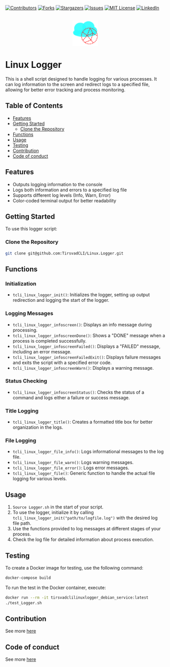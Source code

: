 [![Contributors][contributors-shield]][contributors-url]
[![Forks][forks-shield]][forks-url]
[![Stargazers][stars-shield]][stars-url]
[![Issues][issues-shield]][issues-url]
[![MIT License][license-shield]][license-url]
[![LinkedIn][linkedin-shield]][linkedin-url]

<br />
<div align="center">
    <a href="https://github.com/TirsvadCLI/Linux.Distribution">
        <img src="images/logo.png" alt="Logo" width="80" height="80">
    </a>
</div>

# Linux Logger
This is a shell script designed to handle logging for various processes. It can log information to the screen and redirect logs to a specified file, allowing for better error tracking and process monitoring.

## Table of Contents
- [Features](#features)
- [Getting Started](#getting-started)
    - [Clone the Repository](#clone-the-repository)
- [Functions](#functions)
- [Usage](#usage)
- [Testing](#testing)
- [Contribution](#contribution)
- [Code of conduct](#code-of-conduct)

## Features
- Outputs logging information to the console
- Logs both information and errors to a specified log file
- Supports different log levels (Info, Warn, Error)
- Color-coded terminal output for better readability

## Getting Started
To use this logger script:

### Clone the Repository
```bash
git clone git@github.com:TirsvadCLI/Linux.Logger.git
```

## Functions
### Initialization
- `tcli_linux_logger_init()`: Initializes the logger, setting up output redirection and logging the start of the logger.

### Logging Messages
- `tcli_linux_logger_infoscreen()`: Displays an info message during processing.
- `tcli_linux_logger_infoscreenDone()`: Shows a "DONE" message when a process is completed successfully.
- `tcli_linux_logger_infoscreenFailed()`: Displays a "FAILED" message, including an error message.
- `tcli_linux_logger_infoscreenFailedExit()`: Displays failure messages and exits the script with a specified error code.
- `tcli_linux_logger_infoscreenWarn()`: Displays a warning message.

### Status Checking
- `tcli_linux_logger_infoscreenStatus()`: Checks the status of a command and logs either a failure or success message.

### Title Logging
- `tcli_linux_logger_title()`: Creates a formatted title box for better organization in the logs.

### File Logging
- `tcli_linux_logger_file_info()`: Logs informational messages to the log file.
- `tcli_linux_logger_file_warn()`: Logs warning messages.
- `tcli_linux_logger_file_error()`: Logs error messages.
- `tcli_linux_logger_file()`: Generic function to handle the actual file logging for various levels.

## Usage
1. `Source Logger.sh` in the start of your script.
2. To use the logger, initialize it by calling `tcli_linux_logger_init("path/to/logfile.log")` with the desired log file path.
3. Use the functions provided to log messages at different stages of your process.
4. Check the log file for detailed information about process execution.

## Testing
To create a Docker image for testing, use the following command:
```bash
docker-compose build
```

To run the test in the Docker container, execute:
```bash
docker run --rm -it tirsvadclilinuxlogger_debian_service:latest
./test_Logger.sh
```

## Contribution
See more [here](CONTRIBUTING.md)

## Code of conduct
See more [here](CODE_OF_CONDUCT.md)

<!-- MARKDOWN LINKS & IMAGES -->
<!-- https://www.markdownguide.org/basic-syntax/#reference-style-links -->

[contributors-shield]: https://img.shields.io/github/contributors/TirsvadCLI/Linux.Logger?style=for-the-badge

[contributors-url]: https://github.com/TirsvadCLI/Linux.Logger/graphs/contributors

[forks-shield]: https://img.shields.io/github/forks/TirsvadCLI/Linux.Logger?style=for-the-badge

[forks-url]: https://github.com/TirsvadCLI/Linux.Logger/network/members

[stars-shield]: https://img.shields.io/github/stars/TirsvadCLI/Linux.Logger?style=for-the-badge

[stars-url]: https://github.com/TirsvadCLI/Linux.Logger/stargazers

[issues-shield]: https://img.shields.io/github/issues/TirsvadCLI/Linux.Logger?style=for-the-badge

[issues-url]: https://github.com/TirsvadCLI/Linux.Logger/issues

[license-shield]: https://img.shields.io/github/license/TirsvadCLI/Linux.Logger?style=for-the-badge

[license-url]: https://github.com/TirsvadCLI/Linux.Logger/blob/master/LICENSE

[linkedin-shield]: https://img.shields.io/badge/-LinkedIn-black.svg?style=for-the-badge&logo=linkedin&colorB=555

[linkedin-url]: https://www.linkedin.com/in/jens-tirsvad-nielsen-13b795b9/